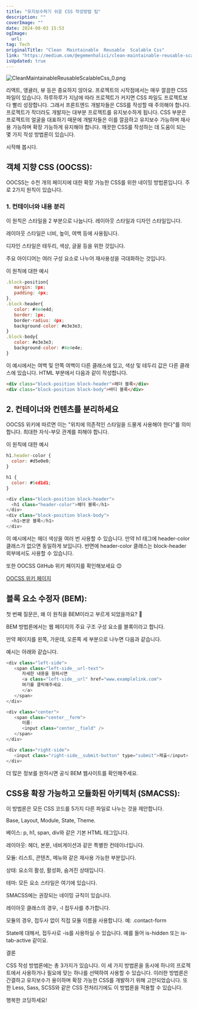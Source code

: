 ```yaml
---
title: "유지보수하기 쉬운 CSS 작성방법 팁"
description: ""
coverImage: ""
date: 2024-08-03 15:53
ogImage: 
  url: 
tag: Tech
originalTitle: "Clean  Maintainable  Reusable  Scalable Css"
link: "https://medium.com/@egemenhalici/clean-maintainable-reusable-scalable-css-8e6f7ac90783"
isUpdated: true
---
```






![CleanMaintainableReusableScalableCss_0.png](/assets/img/CleanMaintainableReusableScalableCss_0.png)

리액트, 앵귤러, 뷰 등은 중요하지 않아요. 프로젝트의 시작점에서는 매우 깔끔한 CSS 파일이 있습니다. 하루하루가 지남에 따라 프로젝트가 커지면 CSS 파일도 프로젝트보다 빨리 성장합니다. 그래서 프론트엔드 개발자들은 CSS를 작성할 때 주의해야 합니다. 프로젝트가 작더라도 개발자는 대부분 프로젝트를 유지보수하게 됩니다. CSS 부분은 프로젝트의 얼굴을 대표하기 때문에 개발자들은 이를 깔끔하고 유지보수 가능하며 재사용 가능하며 확장 가능하게 유지해야 합니다. 깨끗한 CSS를 작성하는 데 도움이 되는 몇 가지 작성 방법론이 있습니다.

시작해 봅시다.

## 객체 지향 CSS (OOCSS):

<div class="content-ad"></div>

OOCSS는 수천 개의 페이지에 대한 확장 가능한 CSS를 위한 네이밍 방법론입니다. 주로 2가지 원칙이 있습니다.

### 1. 컨테이너와 내용 분리

이 원칙은 스타일을 2 부분으로 나눕니다. 레이아웃 스타일과 디자인 스타일입니다.

레이아웃 스타일은 너비, 높이, 여백 등에 사용됩니다.

<div class="content-ad"></div>

디자인 스타일은 테두리, 색상, 글꼴 등을 위한 것입니다.

주요 아이디어는 여러 구성 요소로 나누어 재사용성을 극대화하는 것입니다.

이 원칙에 대한 예시

```js
.block-position{
   margin: 8px;
   padding: 4px;
},
.block-header{
   color: #4e4e4d;
   border: 1px;
   border-radius: 4px;
   background-color: #e3e3e3;
}
.block-body{
   color: #e3e3e3;
   background-color: #4e4e4e;
}
```

<div class="content-ad"></div>

이 예시에서는 여백 및 안쪽 여백이 다른 클래스에 있고, 색상 및 테두리 값은 다른 클래스에 있습니다. HTML 부분에서 다음과 같이 작성합니다.

```html
<div class="block-position block-header">헤더 블록</div>
<div class="block-position block-body">바디 블록</div>
```

## 2. 컨테이너와 컨텐츠를 분리하세요

OOCSS 위키에 따르면 이는 "위치에 의존적인 스타일을 드물게 사용해야 한다"를 의미합니다.
최대한 자식-부모 관계를 피해야 합니다.

<div class="content-ad"></div>

이 원칙에 대한 예시

```js
h1.header-color {
  color: #d5e0e0;
}

h1 {
  color: #5cd1d1;
}
```

```js
<div class="block-position block-header">
  <h1 class="header-color">헤더 블록</h1>
</div>
<div class="block-position block-body">
  <h1>본문 블록</h1>
</div>
```

이 예시에서는 헤더 색상을 여러 번 사용할 수 있습니다. 만약 h1 태그에 header-color 클래스가 없으면 동일하게 보입니다. 반면에 header-color 클래스는 block-header 외부에서도 사용할 수 있습니다.

<div class="content-ad"></div>

또한 OOCSS GitHub 위키 페이지를 확인해보세요 😊

[OOCSS 위키 페이지](https://github.com/stubbornella/oocss/wiki)

## 블록 요소 수정자 (BEM):

첫 번째 질문은, 왜 이 원칙을 BEM이라고 부르게 되었을까요? 🤔

<div class="content-ad"></div>

BEM 방법론에서는 웹 페이지의 주요 구조 구성 요소를 블록이라고 합니다.

만약 페이지를 왼쪽, 가운데, 오른쪽 세 부분으로 나누면 다음과 같습니다.

예시는 아래와 같습니다.

```js
<div class="left-side">
   <span class="left-side__url-text">
      자세한 내용을 원하시면
      <a class="left-side__url" href="www.examplelink.com">
      여기를 클릭해주세요.
      </a>
   </span>
</div>

<div class="center">
   <span class="center__form">
      이름:
      <input class="center__field" />
   </span>
</div>

<div class="right-side">
   <input class="right-side__submit-button" type="submit">제출</input>
</div>
```

<div class="content-ad"></div>

더 많은 정보를 원하시면 공식 BEM 웹사이트를 확인해주세요.

## CSS용 확장 가능하고 모듈화된 아키텍처 (SMACSS):

이 방법론은 모든 CSS 코드를 5가지 다른 파일로 나누는 것을 제안합니다.

Base, Layout, Module, State, Theme.

<div class="content-ad"></div>

베이스: p, h1, span, div와 같은 기본 HTML 태그입니다.

레이아웃: 헤더, 본문, 네비게이션과 같은 특별한 컨테이너입니다.

모듈: 리스트, 콘텐츠, 메뉴와 같은 재사용 가능한 부분입니다.

상태: 요소의 활성, 활성화, 숨겨진 상태입니다.

<div class="content-ad"></div>

테마: 모든 요소 스타일은 여기에 있습니다.

SMACSS에는 권장되는 네이밍 규칙이 있습니다.

레이아웃 클래스의 경우, -l 접두사를 추가합니다.

모듈의 경우, 접두사 없이 직접 모듈 이름을 사용합니다. 예: .contact-form

<div class="content-ad"></div>

State에 대해서, 접두사로 -is를 사용하실 수 있습니다. 예를 들어 is-hidden 또는 is-tab-active 같이요.

결론

CSS 작성 방법론에는 총 3가지가 있습니다. 이 세 가지 방법론을 동시에 하나의 프로젝트에서 사용하거나 필요에 맞는 하나를 선택하여 사용할 수 있습니다. 이러한 방법론은 간결하고 유지보수가 용이하며 확장 가능한 CSS를 개발하기 위해 고안되었습니다. 또한 Less, Sass, SCSS와 같은 CSS 전처리기에도 이 방법론을 적용할 수 있습니다.

<div class="content-ad"></div>

행복한 코딩하세요!
